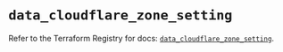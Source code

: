 # `data_cloudflare_zone_setting`

Refer to the Terraform Registry for docs: [`data_cloudflare_zone_setting`](https://registry.terraform.io/providers/cloudflare/cloudflare/5.5.0/docs/data-sources/zone_setting).
